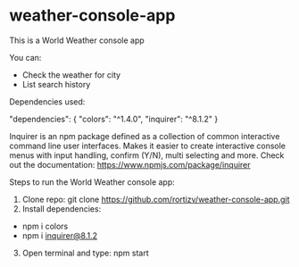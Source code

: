 # weather-console-app

This is a World Weather console app

You can:
- Check the weather for city
- List search history


Dependencies used:

"dependencies": { "colors": "^1.4.0", "inquirer": "^8.1.2" }

Inquirer is an npm package defined as a collection of common interactive command line user interfaces. Makes it easier to create interactive console menus with input handling, confirm (Y/N), multi selecting and more. Check out the documentation: https://www.npmjs.com/package/inquirer



Steps to run the World Weather console app:

1. Clone repo: git clone https://github.com/rortizv/weather-console-app.git
2. Install dependencies:
  - npm i colors
  - npm i inquirer@8.1.2
3. Open terminal and type: npm start
